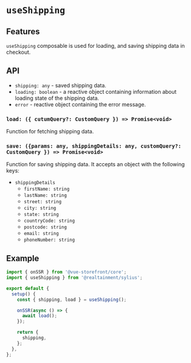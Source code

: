 # `useShipping`

## Features

`useShipping` composable is used for loading, and saving shipping data in checkout.

## API

- `shipping: any` - saved shipping data.
- `loading: boolean` - a reactive object containing information about loading state of the shipping data.
- `error` - reactive object containing the error message.

### `load: ({ cutumQuery?: CustomQuery }) => Promise<void>`

Function for fetching shipping data.

### `save: ({params: any, shippingDetails: any, customQuery?: CustomQuery }) => Promise<void>`

Function for saving shipping data. It accepts an object with the following keys:

- `shippingDetails`
  - `firstName: string`
  - `lastName: string`
  - `street: string`
  - `city: string`
  - `state: string`
  - `countryCode: string`
  - `postcode: string`
  - `email: string`
  - `phoneNumber: string`

## Example

```js
import { onSSR } from '@vue-storefront/core';
import { useShipping } from '@realtainment/sylius';

export default {
  setup() {
    const { shipping, load } = useShipping();

    onSSR(async () => {
      await load();
    });

    return {
      shipping,
    };
  },
};
```
